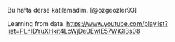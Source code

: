 Bu hafta derse katilamadim. [@ozgeozler93]

Learning from data.
https://www.youtube.com/playlist?list=PLnIDYuXHkit4LcWjDe0EwlE57WiGlBs08
